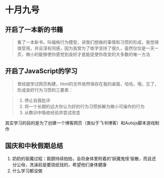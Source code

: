 # 十月九号

## 开启了一本新的书籍

> 看了一本新书，叫福格行为模型，讲我们想做的事情和习惯的形成，我觉得很受用，并且深有同感，因为我曾为了练字坚持了很久，虽然仅仅是一天一页，微小的能够使你感觉到良好才是能促使你改变的大多数的唯一方法

## 开启了JavaScript的学习

> 曾经就学过网页构建，html的文件依然保存在我的桌面，哈哈，哦，忘了，形成良好行为习惯的三要素：

> 1. 停止自我批评
> 2. 将一个长期的远大你认为好的行为习惯拆解为微小可操作的行为
> 3. 从教训中吸收经验并尝试改变

其实学习的目的是为了创建一个博客网页（类似于飞书博客）和Autojs脚本游戏制作

## 国庆和中秋假期总结

1. 奶奶的驱魔过程：肩膀持续拍拍，会将身体里附着的’妖魔鬼怪‘驱散，而且还分公母，洗澡前是要烧纸钱的，希望他们身体健康
2. 什么学习都没做
